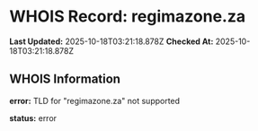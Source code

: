 # WHOIS Record: regimazone.za

**Last Updated:** 2025-10-18T03:21:18.878Z
**Checked At:** 2025-10-18T03:21:18.878Z

## WHOIS Information

**error:** TLD for "regimazone.za" not supported

**status:** error

